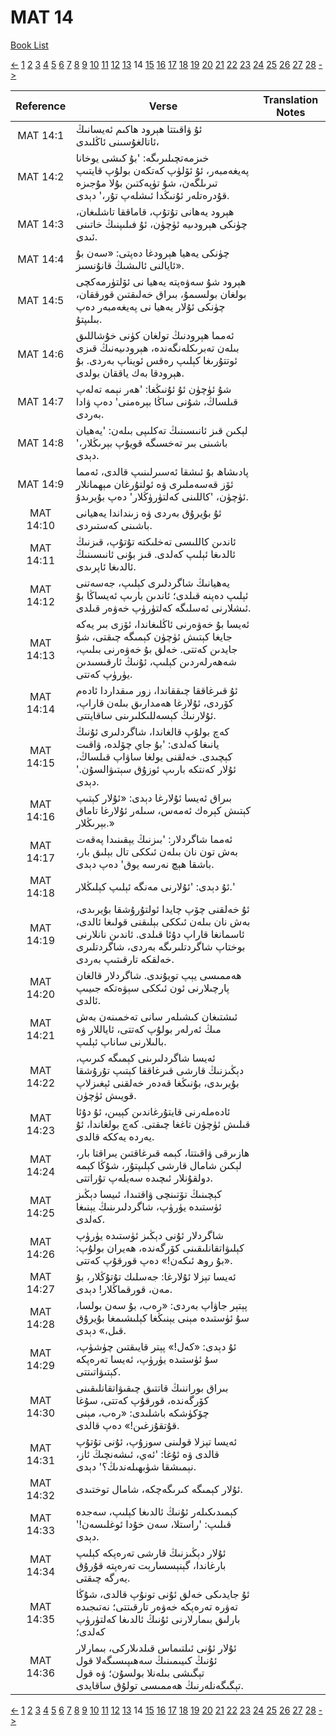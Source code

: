 # MAT 14
[Book List](../README.md)

[<-](./chapter_13.md) [1](./chapter_1.md) [2](./chapter_2.md) [3](./chapter_3.md) [4](./chapter_4.md) [5](./chapter_5.md) [6](./chapter_6.md) [7](./chapter_7.md) [8](./chapter_8.md) [9](./chapter_9.md) [10](./chapter_10.md) [11](./chapter_11.md) [12](./chapter_12.md) [13](./chapter_13.md) 14 [15](./chapter_15.md) [16](./chapter_16.md) [17](./chapter_17.md) [18](./chapter_18.md) [19](./chapter_19.md) [20](./chapter_20.md) [21](./chapter_21.md) [22](./chapter_22.md) [23](./chapter_23.md) [24](./chapter_24.md) [25](./chapter_25.md) [26](./chapter_26.md) [27](./chapter_27.md) [28](./chapter_28.md) [->](./chapter_15.md)

| Reference | Verse | Translation Notes |
|:---------:|-------|-------------------|
|MAT 14:1|ئۇ ۋاقىتتا ھېرود ھاكىم ئەيسانىڭ ئاتالغۇسىنى ئاڭلىدى،||
|MAT 14:2|خىزمەتچىلىرىگە: 'بۇ كىشى يوخانا پەيغەمبەر، ئۇ ئۆلۈپ كەتكەن بولۇپ قايتىپ تىرىلگەن، شۇ تۈپەكتىن بۇلا مۇجىزە قۇدرەتلەر ئۇنىڭدا ئىشلەپ تۇر،' دېدى.||
|MAT 14:3|ھېرود يەھانى تۇتۇپ، قاماققا تاشلىغان، چۈنكى ھېرودىيە ئۈچۈن، ئۇ فىلىپنىڭ خاتىنى ئىدى.||
|MAT 14:4|چۈنكى يەھيا ھېرودغا دەپتى: «سەن بۇ ئايالنى ئالىشىڭ قانۇنسىز».||
|MAT 14:5|ھېرود شۇ سەۋەپتە يەھيا نى ئۆلتۈرمەكچى بولغان بولسىمۇ، بىراق خەلىقتىن قورققان، چۈنكى ئۇلار يەھيا نى پەيغەمبەر دەپ بىلىپتۇ.||
|MAT 14:6|ئەمما ھېرودنىڭ تولغان كۈنى خۇشاللىق بىلەن تەبرىكلەنگەندە، ھېرودىيەنىڭ قىزى ئوتتۇرىغا كېلىپ رەقس ئويناپ بەردى. بۇ ھېرودقا بەك ياققان بولدى.||
|MAT 14:7|شۇ ئۈچۈن ئۇ ئۇنىڭغا: 'ھەر نېمە تەلەپ قىلساڭ، شۇنى ساڭا بېرەمنى' دەپ ۋادا بەردى.||
|MAT 14:8|لېكىن قىز ئانىسىنىڭ تەكلىپى بىلەن: 'يەھيان باشىنى بىر تەخسىگە قويۇپ بېرىڭلار،' دېدى.||
|MAT 14:9|پادىشاھ بۇ ئىشقا ئەسىرلىنىپ قالدى، ئەمما ئۆز قەسەملىرى ۋە ئولتۇرغان مېھمانلار ئۈچۈن، 'كاللىنى كەلتۈرۈڭلار' دەپ بۇيرىدۇ.||
|MAT 14:10|ئۇ بۇيرۇق بەردى ۋە زىنداندا يەھيانى باشىنى كەستىردى.||
|MAT 14:11|ئاندىن كاللىسى تەخلىكتە تۇتۇپ، قىزنىڭ ئالدىغا ئېلىپ كەلدى. قىز بۇنى ئانىسىنىڭ ئالدىغا ئاپرىدى.||
|MAT 14:12|يەھيانىڭ شاگردلىرى كېلىپ، جەسەتنى ئېلىپ دەپنە قىلدى؛ ئاندىن بارىپ ئەيساڭا بۇ ئىشلارنى ئەسلىگە كەلتۈرۈپ خەۋەر قىلدى.||
|MAT 14:13|ئەيسا بۇ خەۋەرنى ئاڭلىغاندا، ئۆزى بىر يەكە جايغا كېتىش ئۈچۈن كېمىگە چىقتى، شۇ جايدىن كەتتى. خەلق بۇ خەۋەرنى بىلىپ، شەھەرلەردىن كېلىپ، ئۇنىڭ ئارقىسىدىن يۈرۈپ كەتتى.||
|MAT 14:14|ئۇ قىرغاققا چىققاندا، زور مىقداردا ئادەم كۆردى، ئۇلارغا ھەمدارىق بىلەن قاراپ، ئۇلارنىڭ كېسەللىكلىرىنى ساقايتتى.||
|MAT 14:15|كەچ بولۇپ قالغاندا، شاگردلىرى ئۇنىڭ يانىغا كەلدى: 'بۇ جاي چۆلدە، ۋاقىت كېچىدى. خەلقنى يولغا ساۋاپ قىلساڭ، ئۇلار كەنتكە بارىپ ئوزۇق سېتىۋالسۇن.' دېدى.||
|MAT 14:16|بىراق ئەيسا ئۇلارغا دېدى: «ئۇلار كېتىپ كېتىش كېرەك ئەمەس، سىلەر ئۇلارغا تاماق بېرىڭلار.»||
|MAT 14:17|ئەمما شاگردلار: 'بىزنىڭ يېقىنىدا پەقەت بەش تون نان بىلەن ئىككى تال بېلىق بار، باشقا ھېچ نەرسە يوق' دەپ دېدى.||
|MAT 14:18|ئۇ دېدى: 'ئۇلارنى مەنگە ئېلىپ كېلىڭلار.'||
|MAT 14:19|ئۇ خەلقنى چۆپ چايدا ئولتۇرۇشقا بۇيرىدى، بەش نان بىلەن ئىككى بېلىقنى قولىغا ئالدى، ئاسمانغا قاراپ دۇئا قىلدى. ئاندىن نانلارنى بوختاپ شاگردتلىرىگە بەردى، شاگردتلىرى خەلقكە تارقىتىپ بەردى.||
|MAT 14:20|ھەممىسى يېپ تويۇندى. شاگردلار قالغان پارچىلارنى ئون ئىككى سېۋەتكە جىيىپ ئالدى.||
|MAT 14:21|ئىشتىغان كىشىلەر سانى تەخمىنەن بەش مىڭ ئەرلەر بولۇپ كەتتى، ئاياللار ۋە بالىلارنى ساناپ ئېلىپ.||
|MAT 14:22|ئەيسا شاگردلىرىنى كېمىگە كىرىپ، دېڭىزنىڭ قارشى قىرغاققا كېتىپ تۇرۇشقا بۇيرىدى، بۇنىڭغا قەدەر خەلقنى ئېغىزلاپ قويىش ئۈچۈن.||
|MAT 14:23|ئادەملەرنى قايتۇرغاندىن كېيىن، ئۇ دۇئا قىلىش ئۈچۈن تاغغا چىقتى. كەچ بولغاندا، ئۇ يەردە يەككە قالدى.||
|MAT 14:24|ھازىرقى ۋاقىتتا، كېمە قىرغاقتىن يىراقتا بار، لېكىن شامال قارشى كېلىپتۇر، شۇڭا كېمە دولقۇنلار ئىچىدە سەيلەپ تۇراتتى.||
|MAT 14:25|كېچىنىڭ تۆتىنچى ۋاقتىدا، ئىيسا دېڭىز ئۈستىدە يۈرۈپ، شاگردلىرىنىڭ يېنىغا كەلدى.||
|MAT 14:26|شاگردلار ئۇنى دېڭىز ئۈستىدە يۈرۈپ كېلىۋاتقانلىقىنى كۆرگەندە، ھەيران بولۇپ: «بۇ روھ ئىكەن!» دەپ قورقۇپ كەتتى.||
|MAT 14:27|ئەيسا تېزلا ئۇلارغا: جەسلىك تۇتۇڭلار، بۇ مەن، قورقماڭلار! دېدى.||
|MAT 14:28|پېتېر جاۋاپ بەردى: «رەب، بۇ سەن بولسا، سۇ ئۈستىدە مېنى يېنىڭغا كېلىشىمغا بۇيرۇق قىل،» دېدى.||
|MAT 14:29|ئۇ دېدى: «كەل!» پېتر قايىقتىن چۈشۈپ، سۇ ئۈستىدە يۈرۈپ، ئەيسا تەرەپكە كېتىۋاتىتتى.||
|MAT 14:30|بىراق بوراننىڭ قاتتىق چىقىۋاتقانلىقىنى كۆرگەندە، قورقۇپ كەتتى، سۇغا چۆكۈشكە باشلىدى: «رەب، مېنى قۇتقۇزغىن!» دەپ قالدى.||
|MAT 14:31|ئەيسا تېزلا قولىنى سوزۇپ، ئۇنى تۇتۇپ قالدى ۋە ئۇغا: 'ئەي، ئىشەنچىڭ ئاز، نېمىشقا شۈبھىلەندىڭ؟' دېدى.||
|MAT 14:32|ئۇلار كېمىگە كىرىگەچكە، شامال توختىدى.||
|MAT 14:33|كېمىدىكىلەر ئۇنىڭ ئالدىغا كېلىپ، سەجدە قىلىپ: 'راستلا، سەن خۇدا ئوغلىسەن!' دېدى.||
|MAT 14:34|ئۇلار دېڭىزنىڭ قارشى تەرەپكە كېلىپ بارغاندا، گېنېسسارېت تەرەپتە قۇرۇق يەرگە چىقتى.||
|MAT 14:35|ئۇ جايدىكى خەلق ئۇنى تونۇپ قالدى، شۇڭا تەۋرە تەرەپكە خەۋەر تارقىتتى؛ نەتىجىدە بارلىق بىمارلارنى ئۇنىڭ ئالدىغا كەلتۈرۈپ كەلدى؛||
|MAT 14:36|ئۇلار ئۇنى ئىلتىماس قىلدىلاركى، بىمارلار ئۇنىڭ كىيىمىنىڭ سەھىپىسىگەلا قول تېگىشى بىلەنلا بولسۇن؛ ۋە قول تېگىگەنلەرنىڭ ھەممىسى تولۇق ساقايدى.||


[<-](./chapter_13.md) [1](./chapter_1.md) [2](./chapter_2.md) [3](./chapter_3.md) [4](./chapter_4.md) [5](./chapter_5.md) [6](./chapter_6.md) [7](./chapter_7.md) [8](./chapter_8.md) [9](./chapter_9.md) [10](./chapter_10.md) [11](./chapter_11.md) [12](./chapter_12.md) [13](./chapter_13.md) 14 [15](./chapter_15.md) [16](./chapter_16.md) [17](./chapter_17.md) [18](./chapter_18.md) [19](./chapter_19.md) [20](./chapter_20.md) [21](./chapter_21.md) [22](./chapter_22.md) [23](./chapter_23.md) [24](./chapter_24.md) [25](./chapter_25.md) [26](./chapter_26.md) [27](./chapter_27.md) [28](./chapter_28.md) [->](./chapter_15.md)